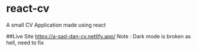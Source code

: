 # react-cv
A small CV Application made using react

##Live Site
https://a-sad-dan-cv.netlify.app/
Note : Dark mode is broken as hell, need to fix
